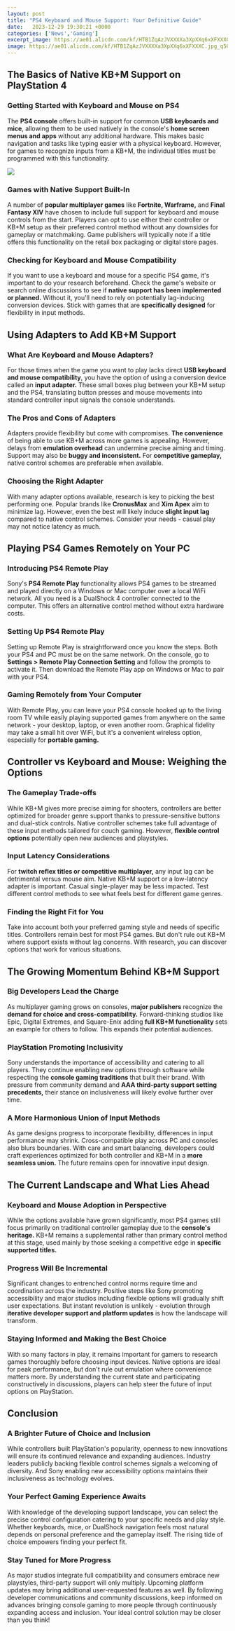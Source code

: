 ```yaml
---
layout: post
title: "PS4 Keyboard and Mouse Support: Your Definitive Guide"
date:   2023-12-29 19:30:21 +0000
categories: ['News','Gaming']
excerpt_image: https://ae01.alicdn.com/kf/HTB1ZqAzJVXXXXa3XpXXq6xXFXXXC.jpg_q50.jpg
image: https://ae01.alicdn.com/kf/HTB1ZqAzJVXXXXa3XpXXq6xXFXXXC.jpg_q50.jpg
---
```


##  The Basics of Native KB+M Support on PlayStation 4
### Getting Started with Keyboard and Mouse on PS4 
The **PS4 console** offers built-in support for common **USB keyboards and mice**, allowing them to be used natively in the console's **home screen menus and apps** without any additional hardware. This makes basic navigation and tasks like typing easier with a physical keyboard. However, for games to recognize inputs from a KB+M, the individual titles must be programmed with this functionality. 

![](https://i.ytimg.com/vi/-VFU9lQP7RY/maxresdefault.jpg)
### Games with Native Support Built-In
A number of **popular multiplayer games** like **Fortnite, Warframe,** and **Final Fantasy XIV** have chosen to include full support for keyboard and mouse controls from the start. Players can opt to use either their controller or KB+M setup as their preferred control method without any downsides for gameplay or matchmaking. Game publishers will typically note if a title offers this functionality on the retail box packaging or digital store pages.
### Checking for Keyboard and Mouse Compatibility 
If you want to use a keyboard and mouse for a specific PS4 game, it's important to do your research beforehand. Check the game's website or search online discussions to see if **native support has been implemented or planned.** Without it, you'll need to rely on potentially lag-inducing conversion devices. Stick with games that are **specifically designed** for flexibility in input methods.
##  Using Adapters to Add KB+M Support 
### What Are Keyboard and Mouse Adapters?
For those times when the game you want to play lacks direct **USB keyboard and mouse compatibility**, you have the option of using a conversion device called an **input adapter.** These small boxes plug between your KB+M setup and the PS4, translating button presses and mouse movements into standard controller input signals the console understands. 
### The Pros and Cons of Adapters 
Adapters provide flexibility but come with compromises. **The convenience** of being able to use KB+M across more games is appealing. However, delays from **emulation overhead** can undermine precise aiming and timing. Support may also be **buggy and inconsistent.** For **competitive gameplay,** native control schemes are preferable when available.
### Choosing the Right Adapter
With many adapter options available, research is key to picking the best performing one. Popular brands like **CronusMax** and **Xim Apex** aim to minimize lag. However, even the best will likely induce **slight input lag** compared to native control schemes. Consider your needs - casual play may not notice latency as much.
##  Playing PS4 Games Remotely on Your PC
### Introducing PS4 Remote Play 
Sony's **PS4 Remote Play** functionality allows PS4 games to be streamed and played directly on a Windows or Mac computer over a local WiFi network. All you need is a DualShock 4 controller connected to the computer. This offers an alternative control method without extra hardware costs.
### Setting Up PS4 Remote Play
Setting up Remote Play is straightforward once you know the steps. Both your PS4 and PC must be on the same network. On the console, go to **Settings > Remote Play Connection Setting** and follow the prompts to activate it. Then download the Remote Play app on Windows or Mac to pair with your PS4. 
### Gaming Remotely from Your Computer
With Remote Play, you can leave your PS4 console hooked up to the living room TV while easily playing supported games from anywhere on the same network - your desktop, laptop, or even another room. Graphical fidelity may take a small hit over WiFi, but it's a convenient wireless option, especially for **portable gaming.**
##  Controller vs Keyboard and Mouse: Weighing the Options
### The Gameplay Trade-offs 
While KB+M gives more precise aiming for shooters, controllers are better optimized for broader genre support thanks to pressure-sensitive buttons and dual-stick controls. Native controller schemes take full advantage of these input methods tailored for couch gaming. However, **flexible control options** potentially open new audiences and playstyles.
### Input Latency Considerations
For **twitch reflex titles or competitive multiplayer,** any input lag can be detrimental versus mouse aim. Native KB+M support or a low-latency adapter is important. Casual single-player may be less impacted. Test different control methods to see what feels best for different game genres. 
### Finding the Right Fit for You
Take into account both your preferred gaming style and needs of specific titles. Controllers remain best for most PS4 games. But don't rule out KB+M where support exists without lag concerns. With research, you can discover options that work for various situations.
##  The Growing Momentum Behind KB+M Support  
### Big Developers Lead the Charge
As multiplayer gaming grows on consoles, **major publishers** recognize the **demand for choice and cross-compatibility.** Forward-thinking studios like Epic, Digital Extremes, and Square-Enix adding **full KB+M functionality** sets an example for others to follow. This expands their potential audiences.
### PlayStation Promoting Inclusivity  
Sony understands the importance of accessibility and catering to all players. They continue enabling new options through software while respecting the **console gaming traditions** that built their brand. With pressure from community demand and **AAA third-party support setting precedents,** their stance on inclusiveness will likely evolve further over time.
### A More Harmonious Union of Input Methods
As game designs progress to incorporate flexibility, differences in input performance may shrink. Cross-compatible play across PC and consoles also blurs boundaries. With care and smart balancing, developers could craft experiences optimized for both controller and KB+M in a **more seamless union.** The future remains open for innovative input design.
##  The Current Landscape and What Lies Ahead  
### Keyboard and Mouse Adoption in Perspective
While the options available have grown significantly, most PS4 games still focus primarily on traditional controller gameplay due to the **console's heritage.** KB+M remains a supplemental rather than primary control method at this stage, used mainly by those seeking a competitive edge in **specific supported titles.**  
### Progress Will Be Incremental 
Significant changes to entrenched control norms require time and coordination across the industry. Positive steps like Sony promoting accessibility and major studios including flexible options will gradually shift user expectations. But instant revolution is unlikely - evolution through **iterative developer support and platform updates** is how the landscape will transform. 
### Staying Informed and Making the Best Choice
With so many factors in play, it remains important for gamers to research games thoroughly before choosing input devices. Native options are ideal for peak performance, but don't rule out emulation where convenience matters more. By understanding the current state and participating constructively in discussions, players can help steer the future of input options on PlayStation.
##  Conclusion
### A Brighter Future of Choice and Inclusion
While controllers built PlayStation's popularity, openness to new innovations will ensure its continued relevance and expanding audiences. Industry leaders publicly backing flexible control schemes signals a welcoming of diversity. And Sony enabling new accessibility options maintains their inclusiveness as technology evolves. 
### Your Perfect Gaming Experience Awaits
With knowledge of the developing support landscape, you can select the precise control configuration catering to your specific needs and play style. Whether keyboards, mice, or DualShock navigation feels most natural depends on personal preference and the gameplay itself. The rising tide of choice empowers finding your perfect fit.
### Stay Tuned for More Progress  
As major studios integrate full compatibility and consumers embrace new playstyles, third-party support will only multiply. Upcoming platform updates may bring additional user-requested features as well. By following developer communications and community discussions, keep informed on advances bringing console gaming to more people through continuously expanding access and inclusion. Your ideal control solution may be closer than you think!